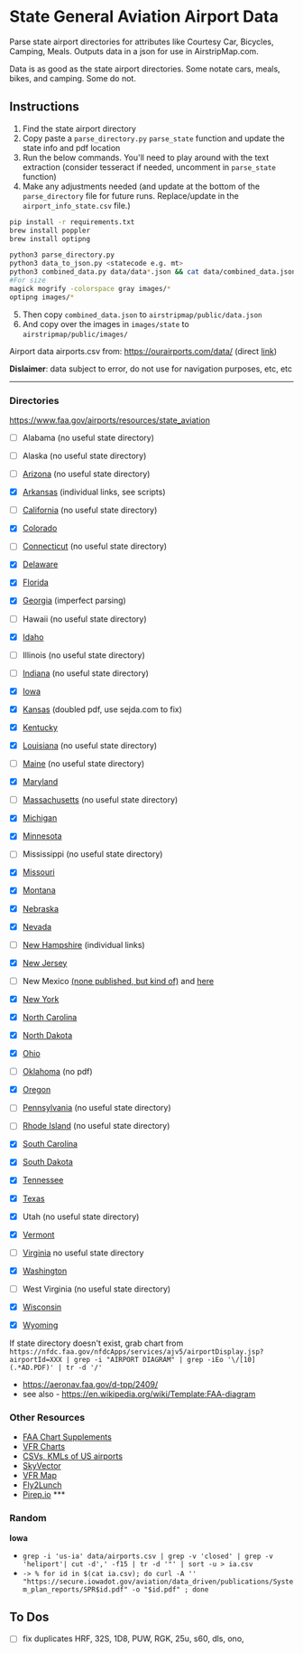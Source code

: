 # State General Aviation Airport Data

Parse state airport directories for attributes like Courtesy Car, Bicycles, Camping, Meals. Outputs data in a json for use in AirstripMap.com.

Data is as good as the state airport directories. Some notate cars, meals, bikes, and camping. Some do not.

## Instructions

1. Find the state airport directory
2. Copy paste a `parse_directory.py` `parse_state` function and update the state info and pdf location
3. Run the below commands. You'll need to play around with the text extraction (consider tesseract if needed, uncomment in `parse_state` function)
4. Make any adjustments needed (and update at the bottom of the `parse_directory` file for future runs. Replace/update in the `airport_info_state.csv` file.)

```sh
pip install -r requirements.txt
brew install poppler
brew install optipng

python3 parse_directory.py
python3 data_to_json.py <statecode e.g. mt>
python3 combined_data.py data/data*.json && cat data/combined_data.json | pbcopy
#For size
magick mogrify -colorspace gray images/*
optipng images/*
```

5. Then copy `combined_data.json` to `airstripmap/public/data.json`
6. And copy over the images in `images/state` to `airstripmap/public/images/`

Airport data airports.csv from: https://ourairports.com/data/ (direct [link](https://davidmegginson.github.io/ourairports-data/airports.csv))

**Dislaimer**: data subject to error, do not use for navigation purposes, etc, etc

----
### Directories

https://www.faa.gov/airports/resources/state_aviation


- [ ] Alabama (no useful state directory)
- [ ] Alaska (no useful state directory)
- [ ] [Arizona](https://azdot.gov/planning/airport-development/airports) (no useful state directory)
- [x] [Arkansas](https://fly.arkansas.gov/airport-info.html) (individual links, see scripts)
- [ ] [California](https://dot.ca.gov/programs/transportation-planning/division-of-transportation-planning/aeronautics) (no useful state directory)
- [x] [Colorado](https://www.codot.gov/programs/aeronautics/Periodicals/colorado-airport-directory)
- [ ] [Connecticut](https://ctairports.org/airports/)  (no useful state directory)
- [x] [Delaware](https://deldot.gov/Programs/airports/pdfs/de_airport_directory_2009_2010.pdf)
- [x] [Florida](https://fdotwww.blob.core.windows.net/sitefinity/docs/default-source/topics/2019_directory.pdf)
- [x] [Georgia](https://www.dot.ga.gov/InvestSmart/Aviation/AirportAid/AirportDirectory.pdf) (imperfect parsing)
- [ ] Hawaii (no useful state directory)
- [x] [Idaho](https://itd.idaho.gov/aero/)
- [ ] Illinois (no useful state directory)
- [ ] [Indiana](https://www.in.gov/indot/multimodal/aviation/indana-public-use-airports/) (no useful state directory)
- [x] [Iowa](https://iowadot.gov/aviation/airport-information)
- [x] [Kansas](https://www.ksdot.gov/Assets/wwwksdotorg/bureaus/divAviation/pdf/AirportDir.pdf) (doubled pdf, use sejda.com to fix)
- [x] [Kentucky](https://transportation.ky.gov/aviation/documents/airport-directory.pdf)
- [x] [Louisiana](https://wwwapps.dotd.la.gov/multimodal/aviation/airportdirectory.aspx) (no useful state directory)
- [ ] [Maine](https://www.maine.gov/mdot/aviation/) (no useful state directory)
- [x] [Maryland](https://marylandregionalaviation.aero/publications/)
- [ ] [Massachusetts](https://www.mass.gov/public-use-airports/locations) (no useful state directory)
- [x] [Michigan](https://www.michigan.gov/mdot/travel/mobility/aeronautics/airports)
- [x] [Minnesota](https://www.dot.state.mn.us/aero/airportdirectory/index.html)
- [ ] Mississippi  (no useful state directory)
- [x] [Missouri](https://www.modot.org/aviation-publications)
- [x] [Montana](https://www.mdt.mt.gov/aviation/airports.aspx)
- [x] [Nebraska](https://govdocs.nebraska.gov/epubs/A4000/D001.html)
- [x] [Nevada](https://www.dot.nv.gov/mobility/aviation/airport-directory)
- [ ] [New Hampshire](https://www.dot.nh.gov/about-nh-dot/divisions-bureaus-districts/aeronautics/airport-directory) (individual links)
- [x] [New Jersey](https://www.nj.gov/transportation/freight/aviation/documents/NJDOTAirportDirectory.pdf)
- [ ] New Mexico [(none published, but kind of)](https://realfilef260a66b364d453e91ff9b3fedd494dc.s3.amazonaws.com/03b30a00-9999-46c6-92b6-8719de594652?AWSAccessKeyId=AKIAJBKPT2UF7EZ6B7YA&Expires=1721493497&Signature=z8VM%2Fhcyv2q1t3UQ4tQOce%2Bf8ak%3D&response-content-disposition=inline%3B%20filename%3D%22New%20Mexico%20Aviation%202022%20Technical%20Report.pdf%22&response-content-type=application%2Fpdf) and [here](https://idea.appliedpavement.com/hosting/newmexico/#path=2)
- [x] [New York](hhttps://www.dot.ny.gov/divisions/operating/opdm/aviation/repository/air_dir2)
- [x] [North Carolina](https://www.ncdot.gov/divisions/aviation/Documents/nc-airport-guide.pdf)
- [x] [North Dakota](https://aero.nd.gov/publications/)
- [x] [Ohio](https://www.transportation.ohio.gov/programs/aviation/airports/airport-directory)
- [ ] [Oklahoma](https://oklahoma.gov/aerospace/airports/find-an-airport.html) (no pdf)
- [x] [Oregon](https://www.oregon.gov/aviation/Pages/Reports.aspx)
- [ ] [Pennsylvania](https://www.penndot.pa.gov/TravelInPA/airports-pa/Pages/default.aspx)  (no useful state directory)
- [ ] [Rhode Island](https://flyri.com/riac/our-airports/) (no useful state directory)
- [x] [South Carolina](https://aeronautics.sc.gov/sites/default/files/2024-02/SC%20Aeronautics%20Pilots%20Book%202024%20%20PROOF3%20%281%29.pdf)
- [x] [South Dakota](https://dot.sd.gov/transportation/aviation/airport-information)
- [x] [Tennessee](https://www.tdot.tn.gov/PublicDocuments/aeronautics/Airport-directory.pdf)
- [x] [Texas](https://ftp.dot.state.tx.us/pub/txdot-info/avn/airport-directory-list.pdf)
- [x] Utah (no useful state directory)
- [x] [Vermont](https://vtrans.vermont.gov/sites/aot/files/aviation/VASP_FINAL_2021-08-18.pdf)
- [ ] [Virginia](https://doav.virginia.gov/airport-directory/) no useful state directory
- [x] [Washington](https://wsdot.wa.gov/engineering-standards/all-manuals-and-standards/manuals/airport-guide)
- [ ] West Virginia (no useful state directory)
- [x] [Wisconsin](https://wisconsindot.gov/Pages/travel/air/airport-info/arptdir-city.aspx)
- [x] [Wyoming](https://www.dot.state.wy.us/home/aeronautics.html)


If state directory doesn't exist, grab chart from `https://nfdc.faa.gov/nfdcApps/services/ajv5/airportDisplay.jsp?airportId=XXX | grep -i "AIRPORT DIAGRAM" | grep -iEo '\/[10](.*AD.PDF)' | tr -d '/'`
  - https://aeronav.faa.gov/d-tpp/2409/
  - see also - https://en.wikipedia.org/wiki/Template:FAA-diagram

### Other Resources
- [FAA Chart Supplements](https://www.faa.gov/air_traffic/flight_info/aeronav/digital_products/dafd/)
- [VFR Charts](https://www.faa.gov/air_traffic/flight_info/aeronav/digital_products/vfr/)
- [CSVs, KMLs of US airports](https://hub.arcgis.com/documents/f74df2ed82ba4440a2059e8dc2ec9a5d/explore)
- [SkyVector](https://skyvector.com/)
- [VFR Map](https://vfrmap.com/)
- [Fly2Lunch](http://www.fly2lunch.com/index.php)
- [Pirep.io](https://pirep.io/) ***

### Random

**Iowa**

- `grep -i 'us-ia' data/airports.csv | grep -v 'closed' | grep -v 'heliport'| cut -d',' -f15 | tr -d '"' | sort -u > ia.csv `
- `-> % for id in $(cat ia.csv); do curl -A '' "https://secure.iowadot.gov/aviation/data_driven/publications/System_plan_reports/SPR$id.pdf" -o "$id.pdf" ; done`


## To Dos
- [ ] fix duplicates HRF, 32S, 1D8, PUW, RGK, 25u, s60, dls, ono, 

